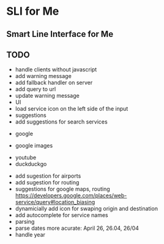 # SLI for Me
## Smart Line Interface for Me

## TODO
 - handle clients without javascript
  - add warning message
  - add fallback handler on server
  - add query to url
  - update warning message
 - UI
  - load service icon on the left side of the input
 - suggestions
  - add suggestions for search services
   + google
   - google images
   + youtube
   + duckduckgo
  - add sugestion for airports
  - add sugestion for routing
  - suggestions for google maps, routing https://developers.google.com/places/web-service/query#location_biasing
 - dynamicially add icon for swaping origin and destination
 - add autocomplete for service names
 - parsing
  - parse dates more acurate: April 26, 26.04, 26/04
  - handle year

